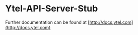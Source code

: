 # Ytel-API-Server-Stub

Further documentation can be found at [http://docs.ytel.com](http://docs.ytel.com)
